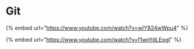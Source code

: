 # Git

{% embed url="https://www.youtube.com/watch?v=wIY824wWpu4" %}

{% embed url="https://www.youtube.com/watch?v=f1wnYdLEpgI" %}
